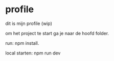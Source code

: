 # profile
dit is mijn profile (wip)

om het project te start ga je naar de hoofd folder.

run: 
npm install.

local starten:
npm run dev
